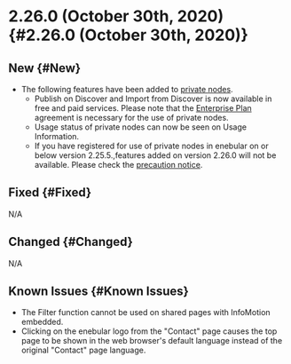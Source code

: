 # 2.26.0 (October 30th, 2020) {#2.26.0 (October 30th, 2020)}

## New {#New}

- The following features have been added to [private nodes](https://docs.enebular.com/en/PrivateNodes/).
    - Publish on Discover and Import from Discover is now available in free and paid services. 
  Please note that the [Enterprise Plan](https://www.enebular.com/en/plan/) agreement is necessary for the use of private nodes. 
    - Usage status of private nodes can now be seen on Usage Information. 
    - If you have registered for use of private nodes in enebular on or below version 2.25.5.,features added on version 2.26.0 will not be available. Please check the [precaution notice](../../PrivateNodes/#Notice). 

## Fixed {#Fixed}

N/A

## Changed {#Changed}

N/A

## Known Issues {#Known Issues}

- The Filter function cannot be used on shared pages with InfoMotion embedded.
- Clicking on the enebular logo from the "Contact" page causes the top page to be shown in the web browser's default language instead of the original "Contact" page language.